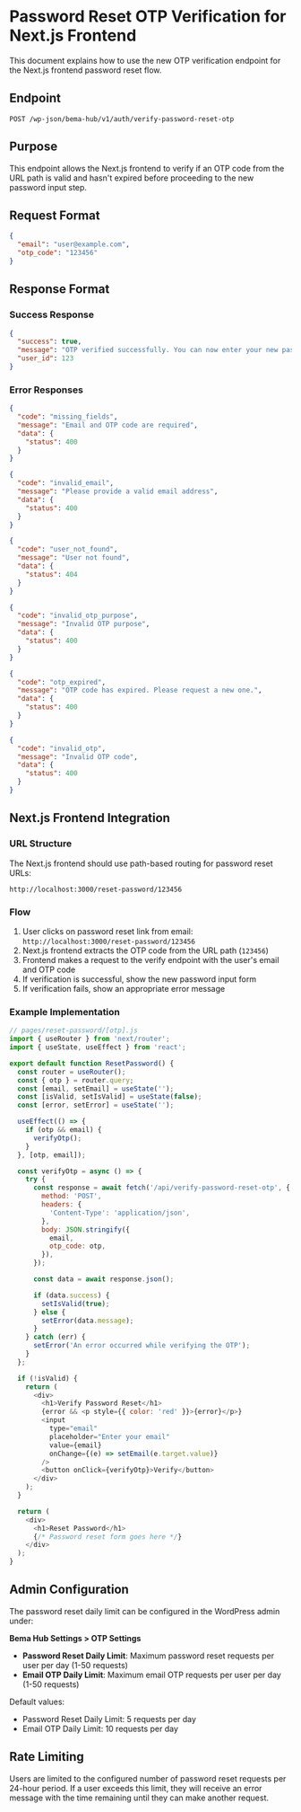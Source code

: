 # Password Reset OTP Verification for Next.js Frontend

This document explains how to use the new OTP verification endpoint for the Next.js frontend password reset flow.

## Endpoint

```
POST /wp-json/bema-hub/v1/auth/verify-password-reset-otp
```

## Purpose

This endpoint allows the Next.js frontend to verify if an OTP code from the URL path is valid and hasn't expired before proceeding to the new password input step.

## Request Format

```json
{
  "email": "user@example.com",
  "otp_code": "123456"
}
```

## Response Format

### Success Response

```json
{
  "success": true,
  "message": "OTP verified successfully. You can now enter your new password.",
  "user_id": 123
}
```

### Error Responses

```json
{
  "code": "missing_fields",
  "message": "Email and OTP code are required",
  "data": {
    "status": 400
  }
}
```

```json
{
  "code": "invalid_email",
  "message": "Please provide a valid email address",
  "data": {
    "status": 400
  }
}
```

```json
{
  "code": "user_not_found",
  "message": "User not found",
  "data": {
    "status": 404
  }
}
```

```json
{
  "code": "invalid_otp_purpose",
  "message": "Invalid OTP purpose",
  "data": {
    "status": 400
  }
}
```

```json
{
  "code": "otp_expired",
  "message": "OTP code has expired. Please request a new one.",
  "data": {
    "status": 400
  }
}
```

```json
{
  "code": "invalid_otp",
  "message": "Invalid OTP code",
  "data": {
    "status": 400
  }
}
```

## Next.js Frontend Integration

### URL Structure

The Next.js frontend should use path-based routing for password reset URLs:

```
http://localhost:3000/reset-password/123456
```

### Flow

1. User clicks on password reset link from email: `http://localhost:3000/reset-password/123456`
2. Next.js frontend extracts the OTP code from the URL path (`123456`)
3. Frontend makes a request to the verify endpoint with the user's email and OTP code
4. If verification is successful, show the new password input form
5. If verification fails, show an appropriate error message

### Example Implementation

```javascript
// pages/reset-password/[otp].js
import { useRouter } from 'next/router';
import { useState, useEffect } from 'react';

export default function ResetPassword() {
  const router = useRouter();
  const { otp } = router.query;
  const [email, setEmail] = useState('');
  const [isValid, setIsValid] = useState(false);
  const [error, setError] = useState('');

  useEffect(() => {
    if (otp && email) {
      verifyOtp();
    }
  }, [otp, email]);

  const verifyOtp = async () => {
    try {
      const response = await fetch('/api/verify-password-reset-otp', {
        method: 'POST',
        headers: {
          'Content-Type': 'application/json',
        },
        body: JSON.stringify({
          email,
          otp_code: otp,
        }),
      });

      const data = await response.json();

      if (data.success) {
        setIsValid(true);
      } else {
        setError(data.message);
      }
    } catch (err) {
      setError('An error occurred while verifying the OTP');
    }
  };

  if (!isValid) {
    return (
      <div>
        <h1>Verify Password Reset</h1>
        {error && <p style={{ color: 'red' }}>{error}</p>}
        <input
          type="email"
          placeholder="Enter your email"
          value={email}
          onChange={(e) => setEmail(e.target.value)}
        />
        <button onClick={verifyOtp}>Verify</button>
      </div>
    );
  }

  return (
    <div>
      <h1>Reset Password</h1>
      {/* Password reset form goes here */}
    </div>
  );
}
```

## Admin Configuration

The password reset daily limit can be configured in the WordPress admin under:

**Bema Hub Settings > OTP Settings**

- **Password Reset Daily Limit**: Maximum password reset requests per user per day (1-50 requests)
- **Email OTP Daily Limit**: Maximum email OTP requests per user per day (1-50 requests)

Default values:
- Password Reset Daily Limit: 5 requests per day
- Email OTP Daily Limit: 10 requests per day

## Rate Limiting

Users are limited to the configured number of password reset requests per 24-hour period. If a user exceeds this limit, they will receive an error message with the time remaining until they can make another request.